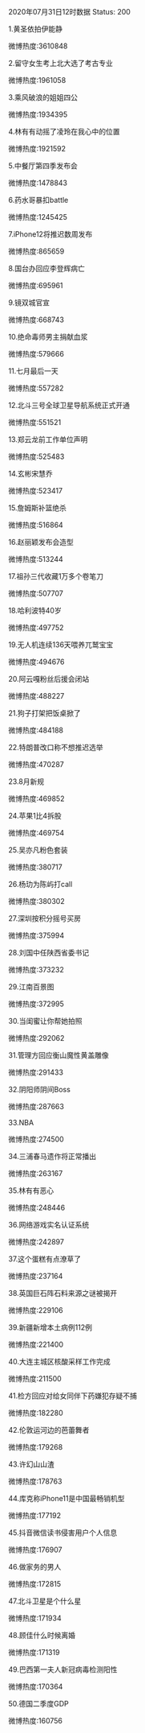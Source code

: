 2020年07月31日12时数据
Status: 200

1.黄圣依拍伊能静

微博热度:3610848

2.留守女生考上北大选了考古专业

微博热度:1961058

3.乘风破浪的姐姐四公

微博热度:1934395

4.林有有动摇了凌玲在我心中的位置

微博热度:1921592

5.中餐厅第四季发布会

微博热度:1478843

6.药水哥暴扣battle

微博热度:1245425

7.iPhone12将推迟数周发布

微博热度:865659

8.国台办回应李登辉病亡

微博热度:695961

9.镜双城官宣

微博热度:668743

10.绝命毒师男主捐献血浆

微博热度:579666

11.七月最后一天

微博热度:557282

12.北斗三号全球卫星导航系统正式开通

微博热度:551521

13.郑云龙前工作单位声明

微博热度:525483

14.玄彬宋慧乔

微博热度:523417

15.詹姆斯补篮绝杀

微博热度:516864

16.赵丽颖发布会造型

微博热度:513244

17.祖孙三代收藏1万多个卷笔刀

微博热度:507707

18.哈利波特40岁

微博热度:497752

19.无人机连续136天喂养兀鹫宝宝

微博热度:494676

20.阿云嘎粉丝后援会闭站

微博热度:488227

21.狗子打架把饭桌掀了

微博热度:484188

22.特朗普改口称不想推迟选举

微博热度:470287

23.8月新规

微博热度:469852

24.苹果1比4拆股

微博热度:469754

25.吴亦凡粉色套装

微博热度:380717

26.杨玏为陈屿打call

微博热度:380302

27.深圳按积分摇号买房

微博热度:375994

28.刘国中任陕西省委书记

微博热度:373232

29.江南百景图

微博热度:372995

30.当闺蜜让你帮她拍照

微博热度:292062

31.管理方回应衡山魔性黄盖雕像

微博热度:291433

32.阴阳师阴间Boss

微博热度:287663

33.NBA

微博热度:274500

34.三浦春马遗作将正常播出

微博热度:263167

35.林有有恶心

微博热度:248446

36.网络游戏实名认证系统

微博热度:242897

37.这个蛋糕有点潦草了

微博热度:237164

38.英国巨石阵石料来源之谜被揭开

微博热度:229106

39.新疆新增本土病例112例

微博热度:221400

40.大连主城区核酸采样工作完成

微博热度:211500

41.检方回应对给女同伴下药嫌犯存疑不捕

微博热度:182280

42.伦敦运河边的芭蕾舞者

微博热度:179268

43.许幻山山渣

微博热度:178763

44.库克称iPhone11是中国最畅销机型

微博热度:177192

45.抖音微信读书侵害用户个人信息

微博热度:176907

46.做家务的男人

微博热度:172815

47.北斗卫星是个什么星

微博热度:171934

48.顾佳什么时候离婚

微博热度:171319

49.巴西第一夫人新冠病毒检测阳性

微博热度:170364

50.德国二季度GDP

微博热度:160756

